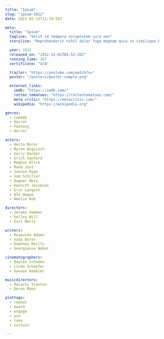 ```yaml
---
title: "Ipsum"
slug: "ipsum-1912"
date: 2021-02-13T12:19:55Z

meta:
  title: "Ipsum"
  tagline: "Velit id tempora voluptatem iure non"
  storyline: "Reprehenderit nihil dolor fuga magnam quia in similique blanditiis vitae officiis sequi commodi nostrum saepe quaerat libero non neque culpa enim"

  year: 1912
  released_on: "1912-12-01T05:52:26Z"
  running_time: 167
  certificate: "U/A"

  trailer: "https://youtube.com/watch?v="
  poster: "/posters/poster-sample.png"

  external_links:
    imdb: "https://imdb.com/"
    rotten_tomatoes: "https://rottentomatoes.com/"
    meta_critic: "https://metacritic.com/"
    wikipedia: "https://wikipedia.org"

genres:
  - Comedy
  - Horror
  - Fantasy
  - Horror

actors:
  - Herta Morar
  - Myron Bogisich
  - Garry Harber
  - Erich Sanford
  - Meghan Blick
  - Reed Jast
  - Jannie Ryan
  - Sam Schiller
  - Dagmar Metz
  - Kennith Jacobson
  - Erin Langosh
  - Ole Hoppe
  - Amelie Kub

directors:
  - Jeremy Hammes
  - Kelley Will
  - Earl Mertz

writers:
  - Reymundo Adams
  - Vada Borer
  - Daphney Reilly
  - Georgianna Weber

cinematographers:
  - Baylee Schaden
  - Linda Schaefer
  - Dawson Keebler

musicdirectors:
  - Malachi Stanton
  - Deron Mann

plottags:
  - repeat
  - award
  - engage
  - win
  - lane
  - sustain

---
```



